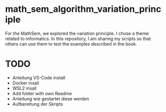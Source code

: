 # math_sem_algorithm_variation_principle
For the MathSem, we explored the variation principle. I chose a theme related to informatics. In this repository, I am sharing my scripts so that others can use them to test the examples described in the book.

# TODO
- Anleitung VS-Code install
- Docker insall
- WSL2 insall
- Add folder with own Readme
- Anleitung wie gestartet diese werden
- Aufbereitung der Skripts